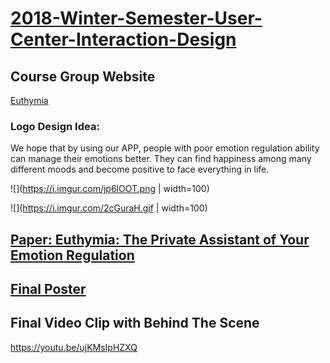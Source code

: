 # [2018-Winter-Semester-User-Center-Interaction-Design](https://docs.google.com/document/d/1xfmFjNvahUzwEVTqA_XCiqsr2Y8tKoSxs_2Z5Ul2KtY/edit)
## Course Group Website
[Euthymia](http://2018uxid2.strikingly.com/)
### Logo Design Idea:
We hope that by using our APP, people with poor emotion regulation ability can manage their emotions better. They can find happiness among many different moods and become positive to face everything in life.

![](https://i.imgur.com/jp6lOOT.png | width=100)

![](https://i.imgur.com/2cGuraH.gif | width=100)

## [Paper: Euthymia:	The	Private	Assistant of Your Emotion	Regulation]()
## [Final Poster]()
## Final Video Clip with Behind The Scene
https://youtu.be/ujKMsIpHZXQ
